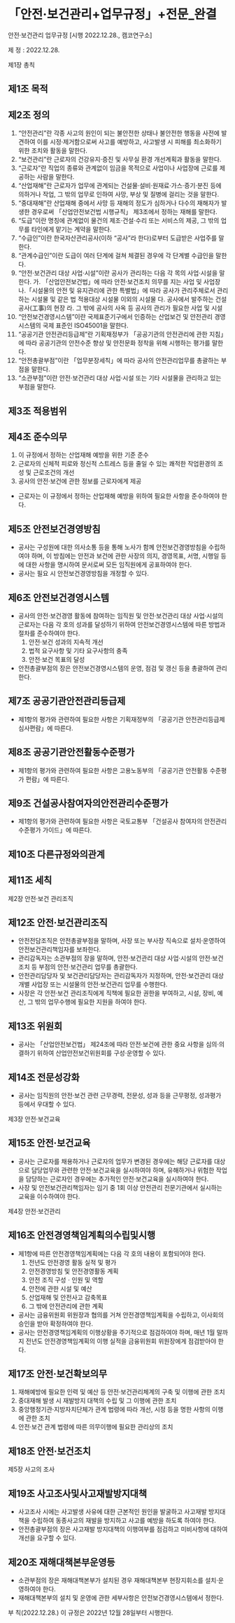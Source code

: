 # 「안전·보건관리+업무규정」+전문_완결

안전·보건관리 업무규정
[시행 2022.12.28., 캠코연구소]

제  정 :
2022.12.28.

제1장  총칙

## 제1조 목적

## 제2조 정의
1. “안전관리”란 각종 사고의 원인이 되는 불안전한 상태나 불안전한 행동을 사전에 발견하여 이를 시정·제거함으로써 사고를 예방하고, 사고발생 시 피해를 최소화하기 위한 조치와 활동을 말한다.
2. “보건관리”란 근로자의 건강유지·증진 및 사무실 환경 개선계획과 활동을 말한다.
3. “근로자”란 직업의 종류와 관계없이 임금을 목적으로 사업이나 사업장에 근로를 제공하는 사람을 말한다.
4. “산업재해”란 근로자가 업무에 관계되는 건설물·설비·원재료·가스·증기·분진 등에 의하거나 작업, 그 밖의 업무로 인하여 사망, 부상 및 질병에 걸리는 것을 말한다.
5. “중대재해”란 산업재해 중에서 사망 등 재해의 정도가 심하거나 다수의 재해자가 발생한 경우로써 「산업안전보건법 시행규칙」 제3조에서 정하는 재해를 말한다.
6. “도급”이란 명칭에 관계없이 물건의 제조·건설·수리 또는 서비스의 제공, 그 밖의 업무를 타인에게 맡기는 계약을 말한다.
7. “수급인”이란 한국자산관리공사(이하 “공사”라 한다)로부터 도급받은 사업주를 말한다.
8. “관계수급인”이란 도급이 여러 단계에 걸쳐 체결된 경우에 각 단계별 수급인을 말한다.
9. “안전·보건관리 대상 사업·시설”이란 공사가 관리하는 다음 각 목의 사업·시설을 말한다.
 가. 「산업안전보건법」에 따라 안전·보건조치 의무를 지는 사업 및 사업장
 나.「시설물의 안전 및 유지관리에 관한 특별법」에 따라 공사가 관리주체로서 관리하는 시설물 및 같은 법 적용대상 시설물 이외의 시설물
 다. 공사에서 발주하는 건설공사(工事)의 현장
 라. 그 밖에 공사의 사옥 등 공사의 관리가 필요한 사업 및 시설
10. “안전보건경영시스템”이란 국제표준기구에서 인증하는 산업보건 및 안전관리 경영시스템의 국제 표준인 ISO45001을 말한다.
11. “공공기관 안전관리등급제”란 기획재정부가 「공공기관의 안전관리에 관한 지침」에 따라 공공기관의 안전수준 향상 및 안전문화 정착을 위해 시행하는 평가를 말한다.
12. “안전총괄부점”이란 「업무분장세칙」에 따라 공사의 안전관리업무를 총괄하는 부점을 말한다.
13. “소관부점”이란 안전·보건관리 대상 사업·시설 또는 기타 시설물을 관리하고 있는 부점을 말한다.

## 제3조 적용범위

## 제4조 준수의무
  1. 이 규정에서 정하는 산업재해 예방을 위한 기준 준수
  2. 근로자의 신체적 피로와 정신적 스트레스 등을 줄일 수 있는 쾌적한 작업환경의 조성 및 근로조건의 개선
  3. 공사의 안전·보건에 관한 정보를 근로자에게 제공
- 근로자는 이 규정에서 정하는 산업재해 예방을 위하여 필요한 사항을 준수하여야 한다.

## 제5조 안전보건경영방침
- 공사는 구성원에 대한 의사소통 등을 통해 노사가 함께 안전보건경영방침을 수립하여야 하며, 이 방침에는 안전과 보건에 관한 사장의 의지, 경영목표, 서명, 시행일 등에 대한 사항을 명시하여 문서로써 모든 임직원에게 공표하여야 한다.
- 공사는 필요 시 안전보건경영방침을 개정할 수 있다.

## 제6조 안전보건경영시스템
- 공사의 안전·보건경영 활동에 참여하는 임직원 및 안전·보건관리 대상 사업·시설의 근로자는 다음 각 호의 성과를 달성하기 위하여 안전보건경영시스템에 따른 방법과 절차를 준수하여야 한다.
  1. 안전·보건 성과의 지속적 개선
  2. 법적 요구사항 및 기타 요구사항의 충족
  3. 안전·보건 목표의 달성
- 안전총괄부점의 장은 안전보건경영시스템의 운영, 점검 및 갱신 등을 총괄하여 관리한다.

## 제7조 공공기관안전관리등급제
- 제1항의 평가와 관련하여 필요한 사항은 기획재정부의 「공공기관 안전관리등급제 심사편람」에 따른다.

## 제8조 공공기관안전활동수준평가
- 제1항의 평가와 관련하여 필요한 사항은 고용노동부의 「공공기관 안전활동 수준평가 편람」에 따른다.

## 제9조 건설공사참여자의안전관리수준평가
- 제1항의 평가와 관련하여 필요한 사항은 국토교통부 「건설공사 참여자의 안전관리 수준평가 가이드」에 따른다.

## 제10조 다른규정와의관계

## 제11조 세칙

제2장  안전·보건 관리조직

## 제12조 안전·보건관리조직
- 안전전담조직은 안전총괄부점을 말하며, 사장 또는 부사장 직속으로 설치·운영하여 안전보건관리책임자를 보좌한다.
- 관리감독자는 소관부점의 장을 말하며, 안전·보건관리 대상 사업·시설의 안전·보건조치 등 부점의 안전·보건관리 업무를 총괄한다.
- 안전관리담당자 및 보건관리담당자는 관리감독자가 지정하며, 안전·보건관리 대상 개별 사업장 또는 시설물의 안전·보건관리 업무를 수행한다.
- 사장은 각 안전·보건 관리조직에게 직책에 필요한 권한을 부여하고, 시설, 장비, 예산, 그 밖의 업무수행에 필요한 지원을 하여야 한다.

## 제13조 위원회
- 공사는 「산업안전보건법」 제24조에 따라 안전·보건에 관한 중요 사항을 심의·의결하기 위하여 산업안전보건위원회를 구성·운영할 수 있다.

## 제14조 전문성강화
- 공사는 임직원의 안전·보건 관련 근무경력, 전문성, 성과 등을 근무평정, 성과평가 등에서 우대할 수 있다.

제3장  안전·보건교육

## 제15조 안전·보건교육
- 공사는 근로자를 채용하거나 근로자의 업무가 변경된 경우에는 해당 근로자를 대상으로 담당업무와 관련한 안전·보건교육을 실시하여야 하며, 유해하거나 위험한 작업을 담당하는 근로자인 경우에는 추가적인 안전·보건교육을 실시하여야 한다.
- 사장 및 안전보건관리책임자는 임기 중 1회 이상 안전관리 전문기관에서 실시하는 교육을 이수하여야 한다.

제4장  안전·보건관리

## 제16조 안전경영책임계획의수립및시행
- 제1항에 따른 안전경영책임계획에는 다음 각 호의 내용이 포함되어야 한다.
  1. 전년도 안전경영 활동 실적 및 평가
  2. 안전경영방침 및 안전경영활동 계획
  3. 안전 조직 구성ㆍ인원 및 역할
  4. 안전에 관한 시설 및 예산
  5. 산업재해 및 안전사고 감축목표
  6. 그 밖에 안전관리에 관한 계획
- 공사는 금융위원회 위원장과 협의를 거쳐 안전경영책임계획을 수립하고, 이사회의 승인을 받아 확정하여야 한다.
- 공사는 안전경영책임계획의 이행상황을 주기적으로 점검하여야 하며, 매년 1월 말까지 전년도 안전경영책임계획의 이행 실적을 금융위원회 위원장에게 점검받아야 한다.

## 제17조 안전·보건확보의무
  1. 재해예방에 필요한 인력 및 예산 등 안전·보건관리체계의 구축 및 이행에 관한 조치
  2. 중대재해 발생 시 재발방지 대책의 수립 및 그 이행에 관한 조치
  3. 중앙행정기관·지방자치단체가 관계 법령에 따라 개선, 시정 등을 명한 사항의 이행에 관한 조치
  4. 안전·보건 관계 법령에 따른 의무이행에 필요한 관리상의 조치

## 제18조 안전·보건조치

제5장  사고의 조사

## 제19조 사고조사및사고재발방지대책
- 사고조사 시에는 사고발생 사유에 대한 근본적인 원인을 발굴하고 사고재발 방지대책을 수립하여 동종사고의 재발을 방지하고 사고를 예방을 하도록 하여야 한다.
- 안전총괄부점의 장은 사고재발 방지대책의 이행여부를 점검하고 미비사항에 대하여 개선을 요구할 수 있다.

## 제20조 재해대책본부운영등
- 소관부점의 장은 재해대책본부가 설치된 경우 재해대책본부 현장지휘소를 설치·운영하여야 한다.
- 재해대책본부의 설치 및 운영에 관한 세부사항은 안전보건경영시스템에서 정한다.

부  칙(2022.12.28.)
이 규정은 2022년 12월 28일부터 시행한다.
